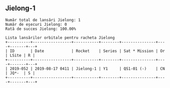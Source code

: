 ## Jielong-1

    Număr total de lansări Jielong: 1
    Număr de eșecuri Jielong: 0
    Rată de succes Jielong: 100.00%
    
    Lista lansărilor orbitale pentru racheta Jielong
    +----------+-----------------+-----------+--------+---------------+----+-------+---+
    | ID       | Date            | Rocket    | Series | Sat * Mission | Or | LSite | R |
    +----------+-----------------+-----------+--------+---------------+----+-------+---+
    | 2019-052 | 2019-08-17 0411 | Jielong-1 | Y1     | QS1-01 (-)    | CN | JQ*-  | S |
    +----------+-----------------+-----------+--------+---------------+----+-------+---+
    

